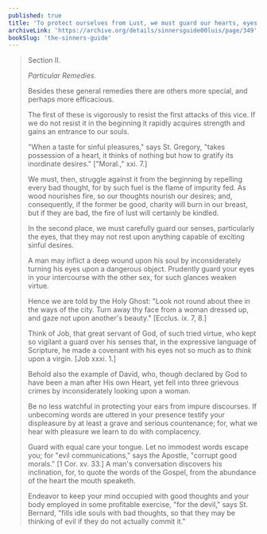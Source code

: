 ```yaml
---
published: true
title: 'To protect ourselves from Lust, we must guard our hearts, eyes, ears, and tongue from Lustful objects'
archiveLink: 'https://archive.org/details/sinnersguide00luis/page/349'
bookSlug: 'the-sinners-guide'
---
```


> Section II.
>
> *Particular Remedies.*
>
> Besides these general remedies there are others more special, and perhaps more efficacious.
>
> The first of these is vigorously to resist the first attacks of this vice. If we do not resist it in the beginning it rapidly acquires strength and gains an entrance to our souls.
>
> "When a taste for sinful pleasures," says St. Gregory, "takes possession of a heart, it thinks of nothing but how to gratify its inordinate desires." ["Moral.," xxi. 7.]
>
> We must, then, struggle against it from the beginning by repelling every bad thought, for by such fuel is the flame of impurity fed. As wood nourishes fire, so our thoughts nourish our desires; and, consequently, if the former be good, charity will burn in our breast, but if they are bad, the fire of lust will certainly be kindled.
>
> In the second place, we must carefully guard our senses, particularly the eyes, that they may not rest upon anything capable of exciting sinful desires.
>
> A man may inflict a deep wound upon his soul by inconsiderately turning his eyes upon a dangerous object. Prudently guard your eyes in your intercourse with the other sex, for such glances weaken virtue.
>
> Hence we are told by the Holy Ghost: "Look not round about thee in the ways of the city. Turn away thy face from a woman dressed up, and gaze not upon another's beauty." [Ecclus. ix. 7, 8.]
>
> Think of Job, that great servant of God, of such tried virtue, who kept so vigilant a guard over his senses that, in the expressive language of Scripture, he made a covenant with his eyes not so much as to *think* upon a virgin. [Job xxxi. 1.]
>
> Behold also the example of David, who, though declared by God to have been a man after His own Heart, yet fell into three grievous crimes by inconsiderately looking upon a woman.
>
> Be no less watchful in protecting your ears from impure discourses. If unbecoming words are uttered in your presence testify your displeasure by at least a grave and serious countenance; for, what we hear with pleasure we learn to do with complacency.
>
> Guard with equal care your tongue. Let no immodest words escape you; for "evil communications," says the Apostle, "corrupt good morals." [1 Cor. xv. 33.] A man's conversation discovers his inclination, for, to quote the words of the Gospel, from the abundance of the heart the mouth speaketh.
>
> Endeavor to keep your mind occupied with good thoughts and your body employed in some profitable exercise, "for the devil," says St. Bernard, "fills idle souls with bad thoughts, so that they may be thinking of evil if they do not actually commit it."
